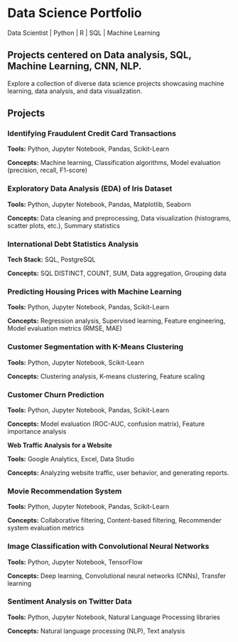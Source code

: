 # Data Science Portfolio
Data Scientist |  Python | R | SQL | Machine Learning 

## Projects centered on Data analysis, SQL, Machine Learning, CNN, NLP.
Explore a collection of diverse data science projects showcasing machine learning, data analysis, and data visualization.

## Projects

### Identifying Fraudulent Credit Card Transactions

**Tools:** Python, Jupyter Notebook, Pandas, Scikit-Learn

**Concepts:** Machine learning, Classification algorithms, Model evaluation (precision, recall, F1-score)

### Exploratory Data Analysis (EDA) of Iris Dataset

**Tools:** Python, Jupyter Notebook, Pandas, Matplotlib, Seaborn

**Concepts:** Data cleaning and preprocessing, Data visualization (histograms, scatter plots, etc.), Summary statistics

### International Debt Statistics Analysis

**Tech Stack:** SQL, PostgreSQL

**Concepts:** SQL DISTINCT, COUNT, SUM, Data aggregation, Grouping data

### Predicting Housing Prices with Machine Learning

**Tools:** Python, Jupyter Notebook, Pandas, Scikit-Learn

**Concepts:** Regression analysis, Supervised learning, Feature engineering, Model evaluation metrics (RMSE, MAE)

### Customer Segmentation with K-Means Clustering

**Tools:** Python, Jupyter Notebook, Scikit-Learn

**Concepts:** Clustering analysis, K-means clustering, Feature scaling

### Customer Churn Prediction

**Tools:** Python, Jupyter Notebook, Pandas, Scikit-Learn

**Concepts:** Model evaluation (ROC-AUC, confusion matrix), Feature importance analysis

**Web Traffic Analysis for a Website**

**Tools:** Google Analytics, Excel, Data Studio

**Concepts:** Analyzing website traffic, user behavior, and generating reports.

### Movie Recommendation System
**Tools:** Python, Jupyter Notebook, Pandas, Scikit-Learn

**Concepts:** Collaborative filtering, Content-based filtering, Recommender system evaluation metrics

### Image Classification with Convolutional Neural Networks

**Tools:** Python, Jupyter Notebook, TensorFlow

**Concepts:** Deep learning, Convolutional neural networks (CNNs), Transfer learning

### Sentiment Analysis on Twitter Data

**Tools:** Python, Jupyter Notebook, Natural Language Processing libraries

**Concepts:** Natural language processing (NLP), Text analysis

